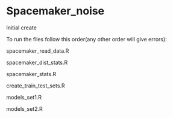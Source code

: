# Spacemaker_noise
Initial create

To run the files follow this order(any other order will give errors):

spacemaker_read_data.R

spacemaker_dist_stats.R

spacemaker_stats.R

create_train_test_sets.R

models_set1.R

models_set2.R



